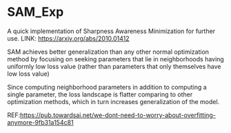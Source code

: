 # SAM_Exp
A quick implementation of Sharpness Awareness Minimization for further use. LINK: https://arxiv.org/abs/2010.01412


SAM achieves better generalization than any other normal optimization method by focusing on seeking parameters that lie in neighborhoods having uniformly low loss value (rather than parameters that only themselves have low loss value)

Since computing neighborhood parameters in addition to computing a single parameter, the loss landscape is flatter comparing to other optimization methods, which in turn increases generalization of the model.


REF:https://pub.towardsai.net/we-dont-need-to-worry-about-overfitting-anymore-9fb31a154c81
